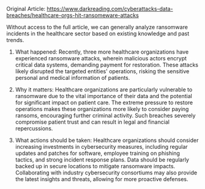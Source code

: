 Original Article: https://www.darkreading.com/cyberattacks-data-breaches/healthcare-orgs-hit-ransomeware-attacks

Without access to the full article, we can generally analyze ransomware incidents in the healthcare sector based on existing knowledge and past trends.

1) What happened: Recently, three more healthcare organizations have experienced ransomware attacks, wherein malicious actors encrypt critical data systems, demanding payment for restoration. These attacks likely disrupted the targeted entities' operations, risking the sensitive personal and medical information of patients.

2) Why it matters: Healthcare organizations are particularly vulnerable to ransomware due to the vital importance of their data and the potential for significant impact on patient care. The extreme pressure to restore operations makes these organizations more likely to consider paying ransoms, encouraging further criminal activity. Such breaches severely compromise patient trust and can result in legal and financial repercussions.

3) What actions should be taken: Healthcare organizations should consider increasing investments in cybersecurity measures, including regular updates and patches for software, employee training on phishing tactics, and strong incident response plans. Data should be regularly backed up in secure locations to mitigate ransomware impacts. Collaborating with industry cybersecurity consortiums may also provide the latest insights and threats, allowing for more proactive defenses.